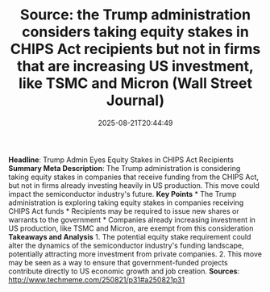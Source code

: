 ﻿---
title: "Source: the Trump administration considers taking equity stakes in CHIPS Act recipients but not in firms that are increasing US investment, like TSMC and Micron (Wall Street Journal)"
date: "2025-08-21T20:44:49"
category: "Markets"
summary: ""
slug: "source the trump administration considers taking equity stak"
source_urls:
  - "http://www.techmeme.com/250821/p31#a250821p31"
seo:
  title: "Source: the Trump administration considers taking equity stakes in CHIPS Act recipients but not in firms that are increasing US investment, like TSMC and Micron (Wall Street Journal) | Hash n Hedge"
  description: ""
  keywords: ["news", "markets", "brief"]
---
**Headline**: Trump Admin Eyes Equity Stakes in CHIPS Act Recipients  **Summary Meta Description**: The Trump administration is considering taking equity stakes in companies that receive funding from the CHIPS Act, but not in firms already investing heavily in US production. This move could impact the semiconductor industry's future.  **Key Points**  * The Trump administration is exploring taking equity stakes in companies receiving CHIPS Act funds * Recipients may be required to issue new shares or warrants to the government * Companies already increasing investment in US production, like TSMC and Micron, are exempt from this consideration  **Takeaways and Analysis**  1. The potential equity stake requirement could alter the dynamics of the semiconductor industry's funding landscape, potentially attracting more investment from private companies. 2. This move may be seen as a way to ensure that government-funded projects contribute directly to US economic growth and job creation.  **Sources**:  http://www.techmeme.com/250821/p31#a250821p31 
